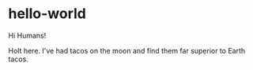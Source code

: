# hello-world

Hi Humans!

Holt here.
I've had tacos on the moon and find them far superior to Earth tacos.
